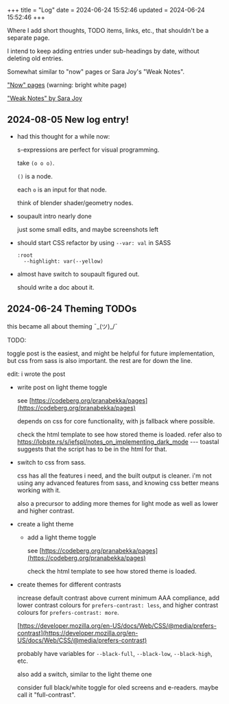 +++
title = "Log"
date = 2024-06-24 15:52:46
updated = 2024-06-24 15:52:46
+++

Where I add short thoughts, TODO items, links, etc.,
that shouldn't be a separate page.

I intend to keep adding entries under sub-headings by date,
without deleting old entries.

Somewhat similar to "now" pages
or Sara Joy's "Weak Notes".

["Now" pages](https://nownownow.com/about)
(warning: bright white page)

["Weak Notes" by Sara Joy](https://sarajoy.dev/basic/notes)

## 2024-08-05 New log entry!

- had this thought for a while now:

  s-expressions are perfect for visual programming.

  take `(o o o)`.

  `()` is a node.

  each `o` is an input for that node.

  think of blender shader/geometry nodes.

- soupault intro nearly done

  just some small edits, and maybe screenshots left

- should start CSS refactor by using `--var: val` in SASS
  
  ```
  :root
    --highlight: var(--yellow)
  ```

- almost have switch to soupault figured out.

  should write a doc about it.

## 2024-06-24 Theming TODOs

this became all about theming ¯\_(ツ)_/¯

TODO:

toggle post is the easiest,
and might be helpful for future implementation,
but css from sass is also important.
the rest are for down the line.

edit: i wrote the post

- write post on light theme toggle

  see [https://codeberg.org/pranabekka/pages](https://codeberg.org/pranabekka/pages)

  depends on css for core functionality,
  with js fallback where possible.

  check the html template to see how stored theme is loaded.
  refer also to https://lobste.rs/s/iefspl/notes_on_implementing_dark_mode ---
  toastal suggests that the script has to be in the html for that.

- switch to css from sass.

  css has all the features i need,
  and the built output is cleaner.
  i'm not using any advanced features from sass,
  and knowing css better means working with it.

  also a precursor to adding more themes
  for light mode as well as lower and higher contrast.

- create a light theme

  - add a light theme toggle

    see [https://codeberg.org/pranabekka/pages](https://codeberg.org/pranabekka/pages)

    check the html template to see how stored theme is loaded.

- create themes for different contrasts

  increase default contrast above current minimum AAA compliance,
  add lower contrast colours for `prefers-contrast: less`,
  and higher contrast colours for `prefers-contrast: more`.

  [https://developer.mozilla.org/en-US/docs/Web/CSS/@media/prefers-contrast](https://developer.mozilla.org/en-US/docs/Web/CSS/@media/prefers-contrast)

  probably have variables for
  `--black-full`, `--black-low`, `--black-high`, etc.

  also add a switch, similar to the light theme one

  consider full black/white toggle for oled screens and e-readers.
  maybe call it "full-contrast".
